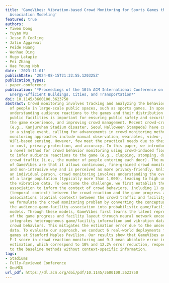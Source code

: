 ```yaml
---
title: 'GameVibes: Vibration-based Crowd Monitoring for Sports Games through Audience-Game-Facility
  Association Modeling'
featured: true
authors:
- Yiwen Dong
- Yuyan Wu
- Jesse R Codling
- Jatin Aggarwal
- Peide Huang
- Wenhao Ding
- Hugo Latapie
- Pei Zhang
- Hae Young Noh
date: '2023-11-01'
publishDate: '2024-08-15T21:32:55.120325Z'
publication_types:
- paper-conference
publication: '*Proceedings of the 10th ACM International Conference on Systems for
  Energy-Efficient Buildings, Cities, and Transportation*'
doi: 10.1145/3600100.3623750
abstract: Crowd monitoring involves tracking and analyzing the behavior of large groups
  of people in large-scale public spaces, such as sports games. In sports stadiums,
  understanding audience reactions to the games and their distribution around the
  public facilities is important for ensuring public safety and security, enhancing
  the game experience, and improving crowd management. Recent crowd-crushing incidents
  (e.g., Kanjuruhan Stadium disaster, Seoul Halloween Stampede) have caused 100+ deaths
  in a single event, calling for advancements in crowd monitoring methods. Existing
  monitoring approaches include manual observation, wearables, video-, audio-, and
  WiFi-based sensing. However, few meet the practical needs due to their limitations
  in cost, privacy protection, and accuracy. In this paper, we introduce GameVibes,
  a novel method for crowd behavior monitoring using crowd-induced floor vibrations
  to infer audience reactions to the game (e.g., clapping, stomping, dancing) and
  crowd traffic (i.e., the number of people entering each door). The main benefits
  of GameVibes are that it allows continuous, fine-grained crowd monitoring in a cost-effective
  and non-intrusive way and is perceived as more privacy-friendly. Unlike monitoring
  an individual person, crowd monitoring involves understanding the overall behavior
  of a large population (typically more than 1,000), leading to high uncertainty in
  the vibration data. To overcome the challenge, we first establish the game and facility
  association to inform the context of crowd behaviors, including 1) game associations
  (temporal context) between the crowd reaction and the game progress and 2) facility
  associations (spatial context) between the crowd traffic and facility layouts. Then,
  we formulate the crowd monitoring problem by converting the conceptual graph of
  the audience-game-facility association into probabilistic game/facility association
  models. Through these models, GameVibes first learns the latent representations
  of the game progress and facility layout through neural network encoders, and then
  integrates heterogeneous game/facility information and vibration data to estimate
  crowd behaviors. This mitigates the estimation error due to the uncertainty in vibration
  data. To evaluate our approach, we conduct 6 real-world deployments for NCAA Pac-12
  games at Stanford Maples Pavilion. Our results show that GameVibes achieves a 0.9
  F-1 score in crowd reaction monitoring and 9.3 mean absolute error in crowd traffic
  estimation, which correspond to 10% and 12.2% error reduction, respectively, compared
  to the baseline methods without context-specific information.
tags:
- Stadiums
- Fully-Reviewed Conference
- GeoMCU
url_pdf: https://dl.acm.org/doi/pdf/10.1145/3600100.3623750
---
```

